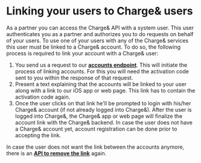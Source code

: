 # Linking your users to Charge& users

As a partner you can access the Charge& API with a system user. This user authenticates you as a partner and authorizes you to do requests on behalf of your users.
To use one of your users with any of the Charge& services this user must be linked to a Charge& account.
To do so, the following process is required to link your account with a Charge& user:
1. You send us a request to our [__accounts endpoint__](link_partner_account.md#setting-up-an-account-link). This will initiate the process of linking accounts. For this you will need the activation code sent to you within the response of that request.
2. Present a text explaining that the accounts will be linked to your user along with a link to our iOS app or web page. This link has to contain the activation code again.
3. Once the user clicks on that link he'll be prompted to login with his/her Charge& account (if not already logged into Charge&). After the user is logged into Charge&, the Charge& app or web page will finalize the account link with the Charge& backend. In case the user does not have a Charge& account yet, account registration can be done prior to accepting the link.

In case the user does not want the link between the accounts anymore, there is an [__API to remove the link__](link_partner_account.md#removing-an-account-link) again.